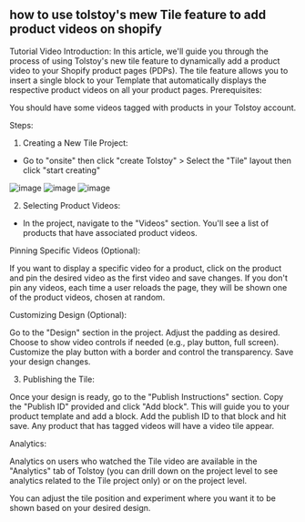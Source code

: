 ## how to use tolstoy's mew Tile feature to add product videos on shopify
Tutorial Video
Introduction: In this article, we'll guide you through the process of using Tolstoy's new tile feature to dynamically add a product video to your Shopify product pages (PDPs). The tile feature allows you to insert a single block to your Template that automatically displays the respective product videos on all your product pages.
Prerequisites:

You should have some videos tagged with products in your Tolstoy account.

Steps:

1. Creating a New Tile Project:

- Go to "onsite" then click "create Tolstoy" > Select the "Tile" layout then click "start creating"

![image](https://github.com/user-attachments/assets/05b153f1-dc95-4597-88de-a86adc6a4a95)
![image](https://github.com/user-attachments/assets/8ec9148e-ccf0-4a99-a60f-65b79969afc0)
![image](https://github.com/user-attachments/assets/24ffb9f9-da61-4b97-989f-f26b40979457)



2. Selecting Product Videos:

- In the project, navigate to the "Videos" section.
You'll see a list of products that have associated product videos.


Pinning Specific Videos (Optional):

If you want to display a specific video for a product, click on the product and pin the desired video as the first video and save changes.
If you don't pin any videos, each time a user reloads the page, they will be shown one of the product videos, chosen at random.


Customizing Design (Optional):

Go to the "Design" section in the project.
Adjust the padding as desired.
Choose to show video controls if needed (e.g., play button, full screen).
Customize the play button with a border and control the transparency.
Save your design changes.


3. Publishing the Tile:

Once your design is ready, go to the "Publish Instructions" section.
Copy the "Publish ID" provided and click "Add block". This will guide you to your product template and add a block.
Add the publish ID to that block and hit save. Any product that has tagged videos will have a video tile appear.


Analytics:

Analytics on users who watched the Tile video are available in the "Analytics" tab of Tolstoy (you can drill down on the project level to see analytics related to the Tile project only) or on the project level.



You can adjust the tile position and experiment where you want it to be shown based on your desired design.
